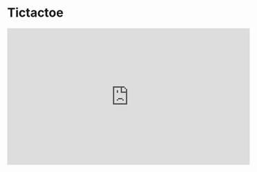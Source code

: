 # Tictactoe

<iframe width="560" height="315" src="https://www.youtube.com/embed/aOzIRmpWNho" frameborder="0" allow="accelerometer; autoplay; encrypted-media; gyroscope; picture-in-picture" allowfullscreen></iframe>
